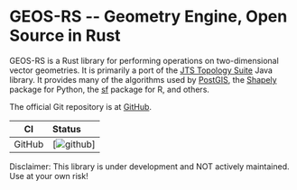 GEOS-RS -- Geometry Engine, Open Source in Rust
====================================

GEOS-RS is a Rust library for performing operations on two-dimensional vector
geometries. It is primarily a port of the [JTS Topology
Suite](https://github.com/locationtech/jts) Java library.  It provides many of
the algorithms used by [PostGIS](http://www.postgis.net/), the
[Shapely](https://pypi.org/project/Shapely/) package for Python, the
[sf](https://github.com/r-spatial/sf) package for R, and others.

The official Git repository is at [GitHub](https://github.com/UltimateThread/geos-rs).

| CI    | Status |
| :---: | :----- |
| GitHub | [![github](https://github.com/UltimateThread/geos-rs/actions/workflows/rust.yml/badge.svg)] | 

Disclaimer: This library is under development and NOT actively maintained. Use at your own risk!
